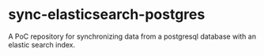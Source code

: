 # sync-elasticsearch-postgres
A PoC repository for synchronizing data from a postgresql database with an elastic search index.
